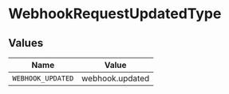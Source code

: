 # WebhookRequestUpdatedType


## Values

| Name              | Value             |
| ----------------- | ----------------- |
| `WEBHOOK_UPDATED` | webhook.updated   |